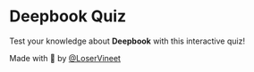 # Deepbook Quiz

Test your knowledge about **Deepbook** with this interactive quiz!  

Made with 💙 by [@LoserVineet](https://x.com/LoserVineet)

